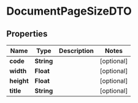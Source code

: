 # DocumentPageSizeDTO

## Properties
Name | Type | Description | Notes
------------ | ------------- | ------------- | -------------
**code** | **String** |  |  [optional]
**width** | **Float** |  |  [optional]
**height** | **Float** |  |  [optional]
**title** | **String** |  |  [optional]
